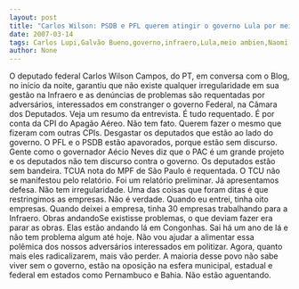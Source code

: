 ```yaml
---
layout: post
title: "Carlos Wilson: PSDB e PFL querem atingir o governo Lula por meio da Infraero. Não vão conseguir"
date: 2007-03-14
tags: Carlos Lupi,Galvão Bueno,governo,infraero,Lula,meio ambien,Naomi Campbell,PSDB,Wilson Witzel
author: None
---
```

O deputado federal Carlos Wilson Campos, do PT, em conversa com o Blog, no início da noite, garantiu que não existe qualquer irregularidade em sua gestão na Infraero e as denúncias de problemas são requentadas por adversários, interessados em constranger o governo Federal, na Câmara dos Deputados.
Veja um resumo da entrevista.
É tudo requentado. É por conta da CPI do Apagão Aéreo. Não tem fato. Querem fazer o mesmo que fizeram com outras CPIs. Desgastar os deputados que estão ao lado do governo. O PFL e o PSDB estão apavorados, porque estão sem discurso. Gente como o governador Aécio Neves diz que o PAC é um grande projeto e os deputados não tem discurso contra o governo. Os deputados estão sem bandeira.
TCUA nota do MPF de São Paulo é requentada. O TCU não se manifestou pelo relatório. Foi um relatório preliminar. Já apresentamos defesa. Não tem irregularidade. Uma das coisas que foram ditas é que restringimos as empresas. Não é verdade. Quando eu entrei, tinha oito empresas. Quando deixei a empresa, tinha 30 empresas trabalhando para a Infraero.
Obras andandoSe existisse problemas, o que deviam fazer era parar as obras. Elas estão andando lá em Congonhas. Sai há um ano de lá e não tem problema algum até hoje. Não vou ajudar a alimentar essa polêmica dos nossos adversários interessados em politizar. Agora, quanto mais eles radicalizarem, mais vão perder. A maioria desse povo não sabe viver sem o governo, estão na oposição na esfera municipal, estadual e federal em estados como Pernambuco e Bahia. Não estão aguentando. 